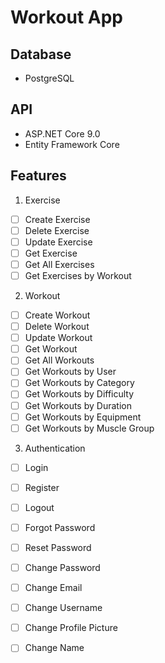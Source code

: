 # Workout App

## Database
- PostgreSQL

## API
- ASP.NET Core 9.0
- Entity Framework Core

## Features

1. Exercise
- [ ] Create Exercise
- [ ] Delete Exercise
- [ ] Update Exercise
- [ ] Get Exercise
- [ ] Get All Exercises
- [ ] Get Exercises by Workout

2. Workout
- [ ] Create Workout
- [ ] Delete Workout
- [ ] Update Workout
- [ ] Get Workout
- [ ] Get All Workouts
- [ ] Get Workouts by User
- [ ] Get Workouts by Category
- [ ] Get Workouts by Difficulty
- [ ] Get Workouts by Duration
- [ ] Get Workouts by Equipment
- [ ] Get Workouts by Muscle Group

3. Authentication
- [ ] Login
- [ ] Register
- [ ] Logout
- [ ] Forgot Password
- [ ] Reset Password
- [ ] Change Password
- [ ] Change Email
- [ ] Change Username
- [ ] Change Profile Picture
- [ ] Change Name

